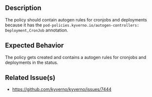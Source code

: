 ## Description

The policy should contain autogen rules for cronjobs and deployments because it has the `pod-policies.kyverno.io/autogen-controllers: Deployment,CronJob` annotation.

## Expected Behavior

The policy gets created and contains a autogen rules for cronjobs and deployments in the status.

## Related Issue(s)

- https://github.com/kyverno/kyverno/issues/7444
